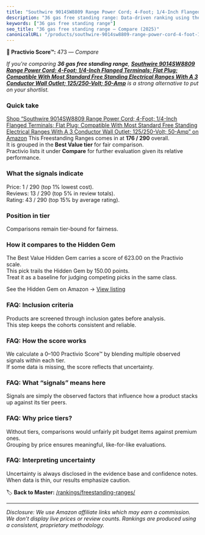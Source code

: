 ```yaml
---
title: "Southwire 9014SW8809 Range Power Cord; 4-Foot; 1/4-Inch Flanged Terminals; Flat Plug; Compatible With Most Standard Free Standing Electrical Ranges With A 3 Conductor Wall Outlet; 125/250-Volt; 50-Amp"
description: "36 gas free standing range: Data-driven ranking using the Practivio Score™. Positioned by quality, value, demand, findability, momentum."
keywords: ["36 gas free standing range"]
seo_title: "36 gas free standing range — Compare (2025)"
canonicalURL: "/products/southwire-9014sw8809-range-power-cord-4-foot-14-inch-flanged-terminals-flat-plug-compatible-with-most-standard-free-standing-electrical-ranges-with-a-3-conductor-wall-outlet-125250-volt-50-amp-B000VU1KC6/"
---
```


**🛒 Practivio Score™:** 473 — _Compare_


*If you're comparing **36 gas free standing range**, **[Southwire 9014SW8809 Range Power Cord; 4-Foot; 1/4-Inch Flanged Terminals; Flat Plug; Compatible With Most Standard Free Standing Electrical Ranges With A 3 Conductor Wall Outlet; 125/250-Volt; 50-Amp](https://www.amazon.com/dp/B000VU1KC6?tag=practivio-20)** is a strong alternative to put on your shortlist.*
### Quick take
[Shop “Southwire 9014SW8809 Range Power Cord; 4-Foot; 1/4-Inch Flanged Terminals; Flat Plug; Compatible With Most Standard Free Standing Electrical Ranges With A 3 Conductor Wall Outlet; 125/250-Volt; 50-Amp” on Amazon](https://www.amazon.com/dp/B000VU1KC6?tag=practivio-20)
This Freestanding Ranges comes in at **176 / 290** overall.  
It is grouped in the **Best Value tier** for fair comparison.  
Practivio lists it under **Compare** for further evaluation given its relative performance.

### What the signals indicate
Price: 1 / 290 (top 1% lowest cost).  
Reviews: 13 / 290 (top 5% in review totals).  
Rating: 43 / 290 (top 15% by average rating).  

### Position in tier
Comparisons remain tier-bound for fairness.

### How it compares to the Hidden Gem
The Best Value Hidden Gem carries a score of 623.00 on the Practivio scale.  
This pick trails the Hidden Gem by 150.00 points.  
Treat it as a baseline for judging competing picks in the same class.  

See the Hidden Gem on Amazon → [View listing](https://www.amazon.com/dp/B09JKLY86J?tag=practivio-20)

### FAQ: Inclusion criteria
Products are screened through inclusion gates before analysis.  
This step keeps the cohorts consistent and reliable.

### FAQ: How the score works
We calculate a 0–100 Practivio Score™ by blending multiple observed signals within each tier.  
If some data is missing, the score reflects that uncertainty.

### FAQ: What “signals” means here
Signals are simply the observed factors that influence how a product stacks up against its tier peers.

### FAQ: Why price tiers?
Without tiers, comparisons would unfairly pit budget items against premium ones.  
Grouping by price ensures meaningful, like-for-like evaluations.

### FAQ: Interpreting uncertainty
Uncertainty is always disclosed in the evidence base and confidence notes.  
When data is thin, our results emphasize caution.

<!-- Missing template for Compare/CompareWithinPriceClass -->


🏷️ **Back to Master:** [/rankings/freestanding-ranges/](/rankings/freestanding-ranges/)

---
_Disclosure: We use Amazon affiliate links which may earn a commission. We don’t display live prices or review counts. Rankings are produced using a consistent, proprietary methodology._
